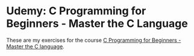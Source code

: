 # Udemy: C Programming for Beginners - Master the C Language
These are my exercises for the course [C Programming for Beginners - Master the C language](https://www.udemy.com/course/c-programming-for-beginners-/).
